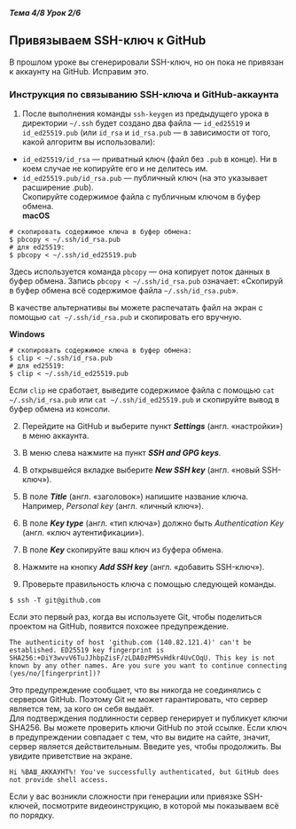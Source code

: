 __*Тема 4/8 Урок 2/6*__  
## Привязываем SSH-ключ к GitHub  

В прошлом уроке вы сгенерировали SSH-ключ, но он пока не привязан к аккаунту на GitHub. Исправим это.  

### Инструкция по связыванию SSH-ключа и GitHub-аккаунта

1. После выполнения команды `ssh-keygen` из предыдущего урока в директории `~/.ssh` будет создано два файла — `id_ed25519` и `id_ed25519.pub` (или `id_rsa` и `id_rsa.pub` — в зависимости от того, какой алгоритм вы использовали):  
- `id_ed25519/id_rsa` — приватный ключ (файл без `.pub` в конце). Ни в коем случае не копируйте его и не делитесь им.  
- `id_ed25519.pub/id_rsa.pub` — публичный ключ (на это указывает расширение .pub).  
Скопируйте содержимое файла с публичным ключом в буфер обмена.  
__macOS__   
```
# скопировать содержимое ключа в буфер обмена:
$ pbcopy < ~/.ssh/id_rsa.pub
# для ed25519:
$ pbcopy < ~/.ssh/id_ed25519.pub 
```
Здесь используется команда `pbcopy` — она копирует поток данных в буфер обмена. Запись `pbcopy < ~/.ssh/id_rsa.pub` означает: «Скопируй в буфер обмена всё содержимое файла `~/.ssh/id_rsa.pub`».  

В качестве альтернативы вы можете распечатать файл на экран с помощью `cat ~/.ssh/id_rsa.pub` и скопировать его вручную.  

__Windows__  
```
# скопировать содержимое ключа в буфер обмена:
$ clip < ~/.ssh/id_rsa.pub
# для ed25519:
$ clip < ~/.ssh/id_ed25519.pub 
```
Если `clip` не сработает, выведите содержимое файла с помощью `cat ~/.ssh/id_rsa.pub` или `cat ~/.ssh/id_ed25519.pub` и скопируйте вывод в буфер обмена из консоли.  

2. Перейдите на GitHub и выберите пункт __*Settings*__ (англ. «настройки») в меню аккаунта.  

3. В меню слева нажмите на пункт __*SSH and GPG keys*__.  

4. В открывшейся вкладке выберите __*New SSH key*__ (англ. «новый SSH-ключ»).  

5. В поле __*Title*__ (англ. «заголовок») напишите название ключа. Например, *Personal key* (англ. «личный ключ»).  

6. В поле __*Key type*__ (англ. «тип ключа») должно быть *Authentication Key* (англ. «ключ аутентификации»).  

7. В поле __*Key*__ скопируйте ваш ключ из буфера обмена.  

8. Нажмите на кнопку __*Add SSH key*__ (англ. «добавить SSH-ключ»).  

9. Проверьте правильность ключа с помощью следующей команды.  
```
$ ssh -T git@github.com  
```
Если это первый раз, когда вы используете Git, чтобы поделиться проектом на GitHub, появится похожее предупреждение.  
```
The authenticity of host 'github.com (140.82.121.4)' can't be established. ED25519 key fingerprint is SHA256:+DiY3wvvV6TuJJhbpZisF/zLDA0zPMSvHdkr4UvCOqU. This key is not known by any other names. Are you sure you want to continue connecting (yes/no/[fingerprint])?  
```
Это предупреждение сообщает, что вы никогда не соединялись с сервером GitHub. Поэтому Git не может гарантировать, что сервер является тем, за кого он себя выдаёт.  
Для подтверждения подлинности сервер генерирует и публикует ключи SHA256. Вы можете проверить ключи GitHub по этой ссылке. Если ключ в предупреждении совпадает с тем, что вы видите на сайте, значит, сервер является действительным. Введите yes, чтобы продолжить. Вы увидите приветствие на экране.  
```
Hi %ВАШ_АККАУНТ%! You've successfully authenticated, but GitHub does not provide shell access.  
```
Если у вас возникли сложности при генерации или привязке SSH-ключей, посмотрите видеоинструкцию, в которой мы показываем всё по порядку.

